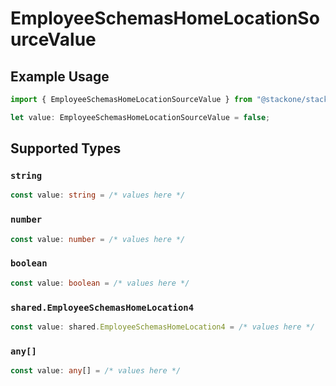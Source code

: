 # EmployeeSchemasHomeLocationSourceValue

## Example Usage

```typescript
import { EmployeeSchemasHomeLocationSourceValue } from "@stackone/stackone-client-ts/sdk/models/shared";

let value: EmployeeSchemasHomeLocationSourceValue = false;
```

## Supported Types

### `string`

```typescript
const value: string = /* values here */
```

### `number`

```typescript
const value: number = /* values here */
```

### `boolean`

```typescript
const value: boolean = /* values here */
```

### `shared.EmployeeSchemasHomeLocation4`

```typescript
const value: shared.EmployeeSchemasHomeLocation4 = /* values here */
```

### `any[]`

```typescript
const value: any[] = /* values here */
```

